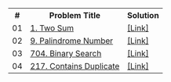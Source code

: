 <table>
        <tr>
            <th>#</th>
            <th>Problem Title</th>
            <th>Solution</th>
        </tr>
        <tr>
            <td>01</td>
            <td> <a href="https://leetcode.com/problems/two-sum/" target="_blank">1. Two Sum</a></td>
            <td><a href="./1-two-sum.py">[Link]</a></td>
        </tr>
        <tr>
            <td>02</td>
            <td> <a href="https://leetcode.com/problems/palindrome-number/" target="_blank">9. Palindrome Number</a></td>
            <td><a href="./9-palindrome-number.py">[Link]</a></td>
        </tr>
        <tr>
            <td>03</td>
            <td> <a href="https://leetcode.com/problems/palindrome-number/" target="_blank">704. Binary Search</a></td>
            <td><a href="./704-binary-search.py">[Link]</a></td>
        </tr>
        <tr>
            <td>04</td>
            <td> <a href="https://leetcode.com/problems/contains-duplicate/submissions/" target="_blank">217. Contains Duplicate</a></td>
            <td><a href="./217-contains-duplicate.py">[Link]</a></td>
        </tr>
</table>
